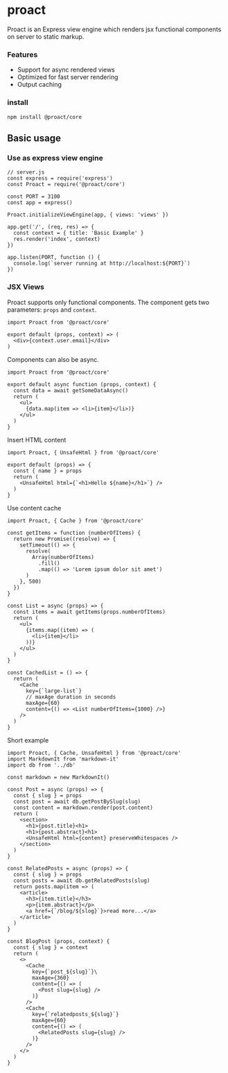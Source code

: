 # proact

Proact is an Express view engine which renders jsx functional components on server to static markup.

### Features

- Support for async rendered views
- Optimized for fast server rendering
- Output caching

### install

```
npm install @proact/core
```

## Basic usage

### Use as express view engine

```
// server.js
const express = require('express')
const Proact = require('@proact/core')

const PORT = 3100
const app = express()

Proact.initializeViewEngine(app, { views: 'views' })

app.get('/', (req, res) => {
  const context = { title: 'Basic Example' }
  res.render('index', context)
})

app.listen(PORT, function () {
  console.log(`server running at http://localhost:${PORT}`)
})
```

### JSX Views

Proact supports only functional components. The component gets two parameters: `props` and `context`.

```
import Proact from '@proact/core'

export default (props, context) => (
  <div>{context.user.email}</div>
)
```

Components can also be async.

```
import Proact from '@proact/core'

export default async function (props, context) {
  const data = await getSomeDataAsync()
  return (
    <ul>
      {data.map(item => <li>{item}</li>)}
    </ul>
  )
}
```

Insert HTML content

```
import Proact, { UnsafeHtml } from '@proact/core'

export default (props) => {
  const { name } = props
  return (
    <UnsafeHtml html={`<h1>Hello ${name}</h1>`} />
  )
}
```

Use content cache

```
import Proact, { Cache } from '@proact/core'

const getItems = function (numberOfItems) {
  return new Promise((resolve) => {
    setTimeout(() => {
      resolve(
        Array(numberOfItems)
          .fill()
          .map(() => 'Lorem ipsum dolor sit amet')
      )
    }, 500)
  })
}

const List = async (props) => {
  const items = await getItems(props.numberOfItems)
  return (
    <ul>
      {items.map((item) => (
        <li>{item}</li>
      ))}
    </ul>
  )
}

const CachedList = () => {
  return (
    <Cache
      key={`large-list`}
      // maxAge duration in seconds
      maxAge={60}
      content={() => <List numberOfItems={1000} />}
    />
  )
}

```

Short example

```
import Proact, { Cache, UnsafeHtml } from '@proact/core'
import MarkdownIt from 'markdown-it'
import db from '../db'

const markdown = new MarkdownIt()

const Post = async (props) => {
  const { slug } = props
  const post = await db.getPostBySlug(slug)
  const content = markdown.render(post.content)
  return (
    <section>
      <h1>{post.title}<h1>
      <h1>{post.abstract}<h1>
      <UnsafeHtml html={content} preserveWhitespaces />
    </section>
  )
}

const RelatedPosts = async (props) => {
  const { slug } = props
  const posts = await db.getRelatedPosts(slug)
  return posts.map(item => (
    <article>
      <h3>{item.title}</h3>
      <p>{item.abstract}</p>
      <a href={`/blog/${slog}`}>read more...</a>
    </article>
  )
}

const BlogPost (props, context) {
  const { slug } = context
  return (
    <>
      <Cache
        key={`post_${slug}`}\
        maxAge={360}
        content={() => (
          <Post slug={slug} />
        )}
      />
      <Cache
        key={`relatedposts_${slug}`}
        maxAge={60}
        content={() => (
          <RelatedPosts slug={slug} />
        )}
      />
    </>
  )
}
```

